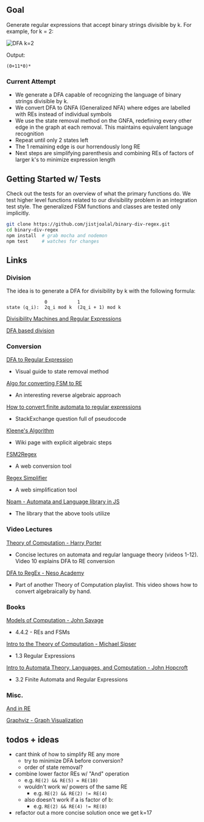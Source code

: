 ## Goal

Generate regular expressions that accept binary strings divisible by k. For example, for k = 2:

![DFA k=2](https://i.imgur.com/5r8RljY.jpg)

Output:

```
(0+11*0)*
```

### Current Attempt

- We generate a DFA capable of recognizing the language of binary strings divisible by k.
- We convert DFA to GNFA (Generalized NFA) where edges are labelled with REs instead of individual symbols
- We use the state removal method on the GNFA, redefining every other edge in the graph at each removal. This maintains equivalent language recognition
- Repeat until only 2 states left
- The 1 remaining edge is our horrendously long RE
- Next steps are simplifying parenthesis and combining REs of factors of larger k's to minimize expression length

## Getting Started w/ Tests

Check out the tests for an overview of what the primary functions do. We test higher level functions related to our divisibility problem in an integration test style. The generalized FSM functions and classes are tested only implicitly.

```sh
git clone https://github.com/jistjoalal/binary-div-regex.git
cd binary-div-regex
npm install  # grab mocha and nodemon
npm test     # watches for changes
```

## Links

### Division

The idea is to generate a DFA for divisibility by k with the following formula:

```
              0           1
state (q_i):  2q_i mod k  (2q_i + 1) mod k
```

[Divisibility Machines and Regular Expressions](http://www.exstrom.com/blog/abrazolica/posts/divautomata.html)

[DFA based division](https://www.geeksforgeeks.org/dfa-based-division/)

### Conversion

[DFA to Regular Expression](https://www.gatevidyalay.com/dfa-to-regular-expression-examples-automata/)

- Visual guide to state removal method

[Algo for converting FSM to RE](https://qntm.org/algo)

- An interesting reverse algebraic approach

[How to convert finite automata to regular expressions](https://cs.stackexchange.com/questions/2016/how-to-convert-finite-automata-to-regular-expressions)

- StackExchange question full of pseudocode

[Kleene's Algorithm](https://en.wikipedia.org/wiki/Kleene's_algorithm#Example)

- Wiki page with explicit algebraic steps

[FSM2Regex](http://ivanzuzak.info/noam/webapps/fsm2regex/)

- A web conversion tool

[Regex Simplifier](http://ivanzuzak.info/noam/webapps/regex_simplifier/)

- A web simplification tool

[Noam - Automata and Language library in JS](https://github.com/izuzak/noam)

- The library that the above tools utilize

### Video Lectures

[Theory of Computation - Harry Porter](https://www.youtube.com/playlist?list=PLbtzT1TYeoMjNOGEiaRmm_vMIwUAidnQz)

- Concise lectures on automata and regular language theory (videos 1-12). Video 10 explains DFA to RE conversion

[DFA to RegEx - Neso Academy](https://www.youtube.com/watch?v=SmT1DXLl3f4)

- Part of another Theory of Computation playlist. This video shows how to convert algebraically by hand.

### Books

[Models of Computation - John Savage](http://cs.brown.edu/people/jsavage/book/pdfs/ModelsOfComputation.pdf)

- 4.4.2 - REs and FSMs

[Intro to the Theory of Computation - Michael Sipser](http://www.cs.virginia.edu/~robins/Sipser_2006_Second_Edition_Problems.pdf)

- 1.3 Regular Expressions

[Intro to Automata Theory, Languages, and Computation - John Hopcroft](https://github.com/ImaginationZ/CS389/blob/master/Introduction%20to%20Automata%20Theory%20Languages%20and%20Computation.pdf)

- 3.2 Finite Automata and Regular Expressions

### Misc.

[And in RE](https://www.ocpsoft.org/tutorials/regular-expressions/and-in-regex/)

[Graphviz - Graph Visualization](https://graphviz.org/)

## todos + ideas

- cant think of how to simplify RE any more
  - try to minimize DFA before conversion?
  - order of state removal?
- combine lower factor REs w/ "And" operation
  - e.g. `RE(2) && RE(5) = RE(10)`
  - wouldn't work w/ powers of the same RE
    - e.g. `RE(2) && RE(2) != RE(4)`
  - also doesn't work if a is factor of b:
    - e.g. `RE(2) && RE(4) != RE(8)`
- refactor out a more concise solution once we get k=17
